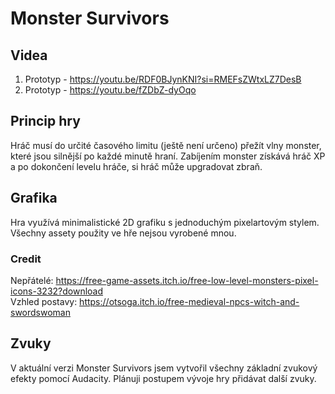 # Monster Survivors

## Videa
1. Prototyp - https://youtu.be/RDF0BJynKNI?si=RMEFsZWtxLZ7DesB
2. Prototyp - https://youtu.be/fZDbZ-dyOqo

## Princip hry
Hráč musí do určité časového limitu (ještě není určeno) přežít vlny monster, které jsou silnější po každé minutě hraní. Zabíjením monster získává hráč XP a po dokončení levelu hráče, si hráč může upgradovat zbraň. 

## Grafika

Hra využívá minimalistické 2D grafiku s jednoduchým pixelartovým stylem. Všechny assety použity ve hře nejsou vyrobené mnou.

### Credit
Nepřátelé: https://free-game-assets.itch.io/free-low-level-monsters-pixel-icons-3232?download
<br>
Vzhled postavy: https://otsoga.itch.io/free-medieval-npcs-witch-and-swordswoman

## Zvuky

V aktuální verzi Monster Survivors jsem vytvořil všechny základní zvukový efekty pomocí Audacity. Plánuji postupem vývoje hry přidávat další zvuky.
